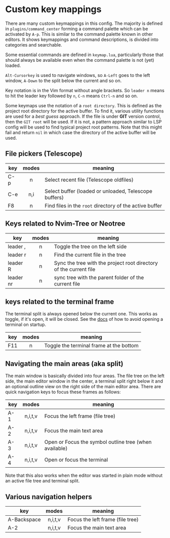 
# Custom key mappings

There are many custom keymappings in this config. The majority is defined in `plugins/command_center` 
forming a command palette which can be activated by `A-p`. This is similar to the command palette known 
in other editors. It shows keymappings and command descriptions, is divided into categories and 
searchable.

Some essential commands are defined in `keymap.lua`, particularly those that should always be available 
even when the command palette is not (yet) loaded.

`Alt-Cursorkey` is used to navigate windows, so `A-Left` goes to the left window, `A-Down` to the split 
below the current and so on.

Key notation is in the Vim format without angle brackets. So `leader n` means to hit the leader key 
followed by `n`, `C-n` means `Ctrl-n` and so on.

Some keymaps use the notation of a `root directory`. This is defined as the project root directory for 
the active buffer. To find it, various utility functions are used for a *best guess* approach. If the 
file is under **GIT** version control, then the `GIT root` will be used. If it is not, a pattern approach 
similar to LSP config will be used to find typical project root patterns. Note that this might fail and 
return `nil` in which case the directory of the active buffer will be used.

## File pickers (Telescope)

| key             | modes | meaning                                                 |
|-----------------|:-----:|---------------------------------------------------------|
|C-p              | n     | Select recent file (Telescope oldfiles)                 |
|C-e              | n,i   | Select buffer (loaded or unloaded, Telescope buffers)   |
|F8               | n     | Find files in the `root` directory of the active buffer |


## Keys related to Nvim-Tree or Neotree

| key             | modes | meaning                                                 |
|-----------------|:-----:|---------------------------------------------------------|
|leader ,         | n     | Toggle the tree on the left side                        |
|leader r         | n     | Find the current file in the tree                       |
|leader R         | n     | Sync the tree with the project root directory of the current  file    |
|leader nr        | n     | sync tree with the parent folder of the current file    |

## keys related to the terminal frame

The terminal split is always opened below the current one. This works as toggle, if it's open, it will be 
closed. See the [docs](doc/configuration.md) of how to avoid opening a terminal on startup.

| key             | modes | meaning                                                 |
|-----------------|:-----:|---------------------------------------------------------|
| F11             | n     | Toggle the terminal frame at the bottom |

## Navigating the main areas (aka split)

The main window is basically divided into four areas. The file tree on the left side, the main editor 
window in the center, a terminal split right below it and an optional outline view on the right side of 
the main editor area. There are quick navigation keys to focus these frames as follows:

| key             |  modes  | meaning                                                 |
|-----------------|:-------:|---------------------------------------------------------|
| A-1             | n,i,t,v | Focus the left frame (file tree) |
| A-2             | n,i,t,v | Focus the main text area |
| A-3             | n,i,t,v | Open or Focus the symbol outline tree (when available)|
| A-4             | n,i,t,v | Open or focus the terminal|

Note that this also works when the editor was started in plain mode without an active file tree and 
terminal split.

## Various navigation helpers

| key             |  modes  | meaning                                                 |
|-----------------|:-------:|---------------------------------------------------------|
| A-Backspace     | n,i,t,v | Focus the left frame (file tree) |
| A-2             | n,i,t,v | Focus the main text area |


